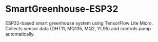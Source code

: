 # SmartGreenhouse-ESP32
ESP32-based smart greenhouse system using TensorFlow Lite Micro. Collects sensor data (DHT11, MQ135, MQ2, YL95) and controls pump automatically.
